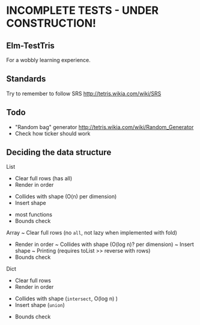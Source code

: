 INCOMPLETE TESTS - UNDER CONSTRUCTION!
===

Elm-TestTris
---

For a wobbly learning experience.


Standards
---

Try to remember to follow SRS http://tetris.wikia.com/wiki/SRS


Todo
---

- "Random bag" generator http://tetris.wikia.com/wiki/Random_Generator
- Check how ticker should work


Deciding the data structure
---

List
  + Clear full rows (has all)
  + Render in order
  - Collides with shape (O(n) per dimension)
  - Insert shape
  + most functions
  + Bounds check

Array
  ~ Clear full rows (no `all`, not lazy when implemented with fold)
  + Render in order
  ~ Collides with shape (O(log n)? per dimension)
  ~ Insert shape
  ~ Printing (requires toList >> reverse with rows)
  + Bounds check

Dict
  - Clear full rows
  - Render in order
  + Collides with shape (`intersect`, O(log n)                                   )
  + Insert shape (`union`)
  - Bounds check
